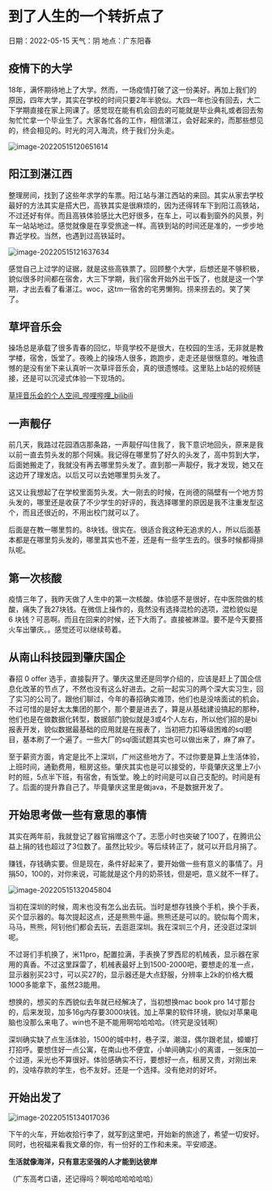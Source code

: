 # 到了人生的一个转折点了

日期：2022-05-15	天气：阴	地点：广东阳春

## 疫情下的大学

18年，满怀期待地上了大学。然而，一场疫情打破了这一份美好。再加上我们的原因，四年大学，其实在学校的时间只要2年半貌似。大四一年也没有回去，大二下学期直接在家上网课了。感觉现在能有机会回去的可能就是毕业典礼或者回去匆匆忙忙拿一个毕业生了。大家各忙各的工作，相信湛江，会好起来的，而那些想见的，终会相见的。时光的河入海流，终于我们分头走。

![image-20220515120651614](https://ssuublog.oss-cn-shenzhen.aliyuncs.com/%E7%94%9F%E6%B4%BB/%E7%96%AB%E6%83%85%E6%9C%8B%E5%8F%8B%E5%9C%88.png)

## 阳江到湛江西

整理房间，找到了这些年求学的车票。阳江站与湛江西站的来回。其实从家去学校最好的方法其实是搭大巴，高铁其实是很麻烦的，因为还得转车下到阳江高铁站，不过还好有伴。而且高铁体验感比大巴好很多，在车上，可以看到窗外的风景，列车一站站地过。感觉就像是在享受旅途一样。高铁到站的时间还是准的，一步步地靠近学校。当然，也遇到过高铁延时。

![image-20220515121637634](https://ssuublog.oss-cn-shenzhen.aliyuncs.com/%E7%94%9F%E6%B4%BB/%E9%98%B3%E6%B1%9F%E5%88%B0%E6%B9%9B%E6%B1%9F%E8%A5%BF.png)

感觉自己上过学的证据，就是这些高铁票了。回顾整个大学，后想还是不够积极，貌似很多时间都在宿舍，大三下学期，我们宿舍开始外出干饭了，也就是这一个学期，才出去看了看湛江。woc，这tm一宿舍的宅男懒狗。捞来捞去的。笑了笑了。

## 草坪音乐会

操场总是承载了很多青春的回忆，毕竟学校不是很大，在校园的生活，无非就是教学楼，宿舍，饭堂了。夜晚上的操场人很多，跑跑步，走走还是很惬意的。唯独遗憾的是没有坐下来认真听一次草坪音乐会，真的很遗憾哇。这里贴上b站的视频链接，还是可以沉浸式体验一下现场的。

[草坪音乐会的个人空间_哔哩哔哩_bilibili](https://space.bilibili.com/681631353?spm_id_from=333.337.0.0)

## 一声靓仔

前几天，我路过花园酒店那条路，一声靓仔叫住我了，我下意识地回头，原来是我以前一直去剪头发的那个阿姨。我记得在哪里剪了好久的头发了，高中剪到大学，后面她搬走了，我就没有再去哪里剪头发了。直到那一声靓仔，我才发现，她又在这边开了理发店。以后又可以去她哪里剪头发了。

这又让我想起了在学校里面剪头发。大一刚去的时候，在尚德的隔壁有一个地方剪头发的，哪里还是收获了不少学生的好评的，我选择哪里的原因是我不注重发型这个，而且还很近的，不用出校门就可以了。

后面是在教一哪里剪的。8块钱。很实在。很适合我这种无追求的人，所以后面基本都是在哪里剪头发的，哪里其实也不差，还是有一些学生去的。很多时候都得排队呢。

## 第一次核酸

疫情三年了，我昨天做了人生中的第一次核酸。体验感不是很好，在中医院做的核酸，痛失了我27块钱。在微信上操作的，竟然没有选择混检的选项，混检貌似是 6 块钱？可恶啊。而且在回来的时候，还下大雨了。直接被淋湿。要不是今天要搭火车出肇庆。。感觉还可以继续苟着。

## 从南山科技园到肇庆国企

春招 0 offer 选手，直接裂开了。肇庆这里还是同学介绍的，应该是赶上了国企信息化改革的节点了，不然也没有这么好进去。之前一起实习的两个深大实习生，回了实习的公司了。跟他们聊过，今年的春招确实难顶，他们也是没啥面试的机会。不过可惜的是好太太集团的那个，那个要是进去了，算是从基础建设搞起的那种，他们也是在做数据化转型，数据部门貌似就是3或4个人左右，所以他们招的是bi报表开发，貌似数据最基础的应用就是在报表了，当初把力扣等级困难的sql题目，基本刷了一个遍了。一些大厂的sql面试题其实也可以做出来了，麻了麻了。

至于薪资方面，肯定是比不上深圳，广州这些地方了。不过你要是算上生活体验，上班时间，通勤费用，租房这些。肇庆其实也是可以接受的，毕竟肇庆这里上7小时的班，5点半下班，有宿舍，有饭堂。晚上的时间是可以自己支配的。时间是有了。后面的提升靠自己了。毕竟肇庆这里是做java，不是数据开发了。

## 开始思考做一些有意思的事情

其实在两年前，我就登记了器官捐赠这个了。志愿小时也突破了100了，在腾讯公益上捐的钱也超过了3位数了。虽然比较少。等后续转正了，就可以开启月捐了。

赚钱，存钱确实要。但是现在，条件好起来了，要开始做一些有意义的事情了。月捐50，100的，对你来说，可能就是这个月的奶茶钱，但是吧，意义就不一样了。

![image-20220515132045804](https://ssuublog.oss-cn-shenzhen.aliyuncs.com/%E7%94%9F%E6%B4%BB/%E5%99%A8%E5%AE%98%E6%8D%90%E8%B5%A0.png)

当初在深圳的时候，周末也没有怎么出去玩。当时是想存钱换个手机，换个手表，买个显示器的。每次提起这点，还是熊熊牛逼。熊熊还是可以的。貌似每个周末，马马，熊熊，阿钊他们都会去玩，去逛逛深圳。我在深圳三个月，还没逛过深圳呢。

不过哥们手机换了，米11pro，配置拉满，手表换了罗西尼的机械表，显示器在家用的真香。不过这里踩雷了，机械表最好上到1500-2000吧，要想走的准一点，显示器别买23寸，可以买27的，显示器还是大点舒服，分辨率上2k的价格大概1000多能拿下，虽然23能用。

想换的，想买的东西貌似去年就已经解决了，当初想换mac book pro 14寸那台的，后来发现，加多16g内存要3000块钱。加上苹果的软件环境，貌似对苹果电脑也没那么来电了。win也不是不能用啊哈哈哈哈。（终究是没钱啊）

深圳确实缺了点生活体验，1500的城中村，巷子深，潮湿，偶尔跟老鼠，蟑螂打打招呼。要想住好一点公寓，在南山也不便宜，小单间确实小的离谱，一张床加一个过道，采光也不算很好。体验感确实不行，要想好一点，租房又贵，对刚出来的，没啥存款的学生，也不友好。还是一个选择。没有绝对的好坏。

## 开始出发了

![image-20220515134017036](https://ssuublog.oss-cn-shenzhen.aliyuncs.com/%E7%94%9F%E6%B4%BB/%E8%82%87%E5%BA%86%E7%81%AB%E8%BD%A6%E7%A5%A8.png)

下午的火车，开始收拾行李了，就写到这里吧，开始新的旅途了，希望一切安好。同时，也祝福来看我文章的你，有一份好的工作和未来。平安顺遂。

**生活就像海洋，只有意志坚强的人才能到达彼岸**

（广东高考口语，还记得吗？啊哈哈哈哈哈哈）